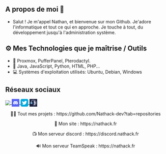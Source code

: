 ## A propos de moi 🎩
- Salut ! Je m'appel Nathan, et bienvenue sur mon Github. Je'adore l'informatique et tout ce qui en approche. Je touche à tout, du développement jusqu'à l'administration système.

## ⚙️ Mes Technologies que je maîtrise / Outils
- 💾 Proxmox, PufferPanel, Pterodactyl.
- 📃 Java, JavaScript, Python, HTML, PHP...
- 💻 Systèmes d'exploitation utilisés: Ubuntu, Debian, Windows

## Réseaux sociaux
<p align="left">
  <a href="https://nathack.fr" target="_blank">
    <img align="center" src="🔗"></img>
  </a>
  <a href="https://discord.gg/BendS9hX4Y/" target="_blank">
    <img align="center" src="/images/discord-24.png"></img>
  </a>
  <a href="https://twitter.com/Nathack_" target="_blank">
     <img align="center" src="/images/Twitter_x24.png"></img>
  </a>
  <a href="ts3server://ts.nathack.fr?port=9988" target="_blank">
    <img align="center" src="/images/teamspeak-24.png"></img>
  </a>
</p>

<p align="center">👨‍💻 Tout mes projets  : https://github.com/Nathack-dev?tab=repositories</p>
<p align="center">🔗 Mon site : https://nathack.fr</p>
<p align="center">📺 Mon serveur discord : https://discord.nathack.fr</p>
<p align="center">🔊 Mon serveur TeamSpeak : https://nathack.fr</p>
  
